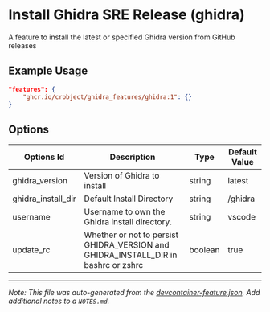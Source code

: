 
# Install Ghidra SRE Release (ghidra)

A feature to install the latest or specified Ghidra version from GitHub releases

## Example Usage

```json
"features": {
    "ghcr.io/crobject/ghidra_features/ghidra:1": {}
}
```

## Options

| Options Id | Description | Type | Default Value |
|-----|-----|-----|-----|
| ghidra_version | Version of Ghidra to install | string | latest |
| ghidra_install_dir | Default Install Directory | string | /ghidra |
| username | Username to own the Ghidra install directory. | string | vscode |
| update_rc | Whether or not to persist GHIDRA_VERSION and GHIDRA_INSTALL_DIR in bashrc or zshrc | boolean | true |



---

_Note: This file was auto-generated from the [devcontainer-feature.json](https://github.com/crobject/ghidra_features/blob/main/src/ghidra/devcontainer-feature.json).  Add additional notes to a `NOTES.md`._
